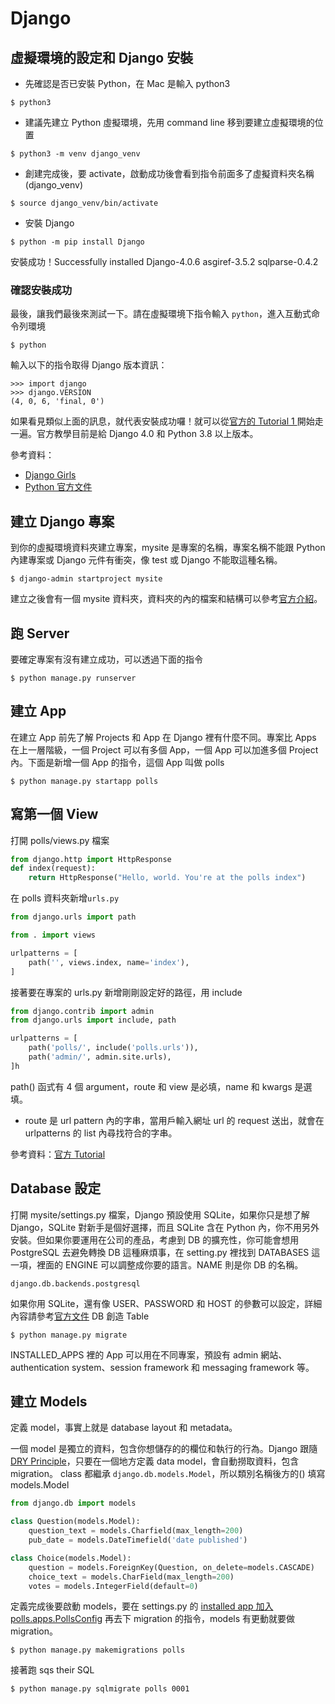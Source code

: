 # Django

## 虛擬環境的設定和 Django 安裝

* 先確認是否已安裝 Python，在 Mac 是輸入 python3&#x20;

```
$ python3
```

* 建議先建立 Python 虛擬環境，先用 command line 移到要建立虛擬環境的位置

```
$ python3 -m venv django_venv
```

* 創建完成後，要 activate，啟動成功後會看到指令前面多了虛擬資料夾名稱(django\_venv)

```
$ source django_venv/bin/activate
```

* 安裝 Django

```
$ python -m pip install Django
```

安裝成功！Successfully installed Django-4.0.6 asgiref-3.5.2 sqlparse-0.4.2



### 確認安裝成功 <a href="#que-ren-an-zhuang-cheng-gong" id="que-ren-an-zhuang-cheng-gong"></a>

最後，讓我們最後來測試一下。請在虛擬環境下指令輸入 `python`，進入互動式命令列環境

```
$ python
```

輸入以下的指令取得 Django 版本資訊：

```
>>> import django
>>> django.VERSION
(4, 0, 6, 'final, 0')
```

如果看見類似上面的訊息，就代表安裝成功囉！就可以從[官方的 Tutorial 1 ](https://docs.djangoproject.com/en/4.0/intro/tutorial01/)開始走一遍。官方教學目前是給 Django 4.0 和 Python 3.8 以上版本。



參考資料：

* [Django Girls](https://djangogirlstaipei.gitbooks.io/django-girls-taipei-tutorial/content/django/installation.html)
* [Python 官方文件](https://docs.python.org/3/tutorial/venv.html)



## 建立 Django 專案

到你的虛擬環境資料夾建立專案，mysite 是專案的名稱，專案名稱不能跟 Python 內建專案或 Django 元件有衝突，像 test 或 Django 不能取這種名稱。

```
$ django-admin startproject mysite
```

建立之後會有一個 mysite 資料夾，資料夾的內的檔案和結構可以參考[官方介紹](https://docs.djangoproject.com/en/4.0/intro/tutorial01/)。



## 跑 Server

要確定專案有沒有建立成功，可以透過下面的指令

```
$ python manage.py runserver
```



## 建立 App

在建立 App 前先了解 Projects 和 App 在 Django 裡有什麼不同。專案比 Apps 在上一層階級，一個 Project 可以有多個 App，一個 App 可以加進多個 Project 內。下面是新增一個 App 的指令，這個 App 叫做 polls

```
$ python manage.py startapp polls
```

## 寫第一個 View

打開 polls/views.py 檔案

```python
from django.http import HttpResponse
def index(request):
    return HttpResponse("Hello, world. You're at the polls index")
```

在 polls 資料夾新增`urls.py`

```python
from django.urls import path 

from . import views

urlpatterns = [
    path('', views.index, name='index'),
]
```

接著要在專案的 urls.py 新增剛剛設定好的路徑，用 include

```python
from django.contrib import admin
from django.urls import include, path

urlpatterns = [
    path('polls/', include('polls.urls')),
    path('admin/', admin.site.urls),
]h
```

path() 函式有 4 個 argument，route 和 view 是必填，name 和 kwargs 是選填。

* route 是 url pattern 內的字串，當用戶輸入網址 url 的 request 送出，就會在 urlpatterns 的 list 內尋找符合的字串。

參考資料：[官方 Tutorial](https://docs.djangoproject.com/en/4.0/intro/tutorial01/)



## Database 設定

打開 mysite/settings.py 檔案，Django 預設使用 SQLite，如果你只是想了解 Django，SQLite 對新手是個好選擇，而且 SQLite 含在 Python 內，你不用另外安裝。但如果你要運用在公司的產品，考慮到 DB 的擴充性，你可能會想用 PostgreSQL 去避免轉換 DB 這種麻煩事，在 setting.py 裡找到 DATABASES 這一項，裡面的 ENGINE 可以調整成你要的語言。NAME 則是你 DB 的名稱。

```
django.db.backends.postgresql
```

如果你用 SQLite，還有像 USER、PASSWORD 和 HOST 的參數可以設定，詳細內容請參考[官方文件](https://docs.djangoproject.com/en/4.0/ref/settings/#std-setting-DATABASES) DB 創造 Table

```
$ python manage.py migrate
```



INSTALLED\_APPS 裡的 App 可以用在不同專案，預設有 admin 網站、authentication system、session framework 和 messaging framework 等。



## 建立 Models&#x20;

定義 model，事實上就是 database layout 和 metadata。

一個 model 是獨立的資料，包含你想儲存的的欄位和執行的行為。Django 跟隨 [DRY Principle](https://docs.djangoproject.com/en/4.0/misc/design-philosophies/#dry)，只要在一個地方定義 data model，會自動撈取資料，包含 migration。 class 都繼承 `django.db.models.Model`，所以類別名稱後方的() 填寫 models.Model



```python
from django.db import models

class Question(models.Model):
    question_text = models.Charfield(max_length=200)
    pub_date = models.DateTimefield('date published')

class Choice(models.Model):
    question = models.ForeignKey(Question, on_delete=models.CASCADE)
    choice_text = models.CharField(max_length=200)
    votes = models.IntegerField(default=0)


```

定義完成後要啟動 models，要在 settings.py 的 [installed app 加入  polls.apps.PollsConfig](https://docs.djangoproject.com/en/4.0/intro/tutorial02/#activating-models) 再去下 migration 的指令，models 有更動就要做 migration。



```
$ python manage.py makemigrations polls
```

接著跑 sqs  their SQL

```
$ python manage.py sqlmigrate polls 0001
```
